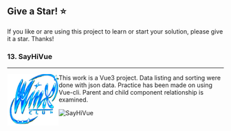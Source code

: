 ## Give a Star! :star:
If you like or are using this project to learn or start your solution, please give it a star. Thanks!

### 13. SayHiVue
<hr>
<img align="left" width="120px" height="120px" src="https://github.com/NisanurBulut/SayHiCode/blob/master/SayHiVue/src/assets/winx.png"><p>This work is a Vue3 project. Data listing and sorting were done with json data. Practice has been made on using Vue-cli. Parent and child component relationship is examined.

![SayHiVue](https://github.com/NisanurBulut/SayHiCode/blob/master/Trailers/Trailer_SayHiVue.gif)
